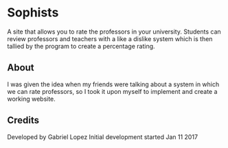 
# Sophists
A site that allows you to rate the professors in your university. Students can review professors and teachers with a like a dislike system which is then tallied by the program to create a percentage rating.

## About
I was given the idea when my friends were talking about a system in which we can rate professors, so I took it upon myself to implement and create a working website.

## Credits
Developed by Gabriel Lopez
Initial development started Jan 11 2017
